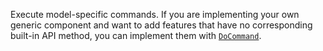 Execute model-specific commands.
If you are implementing your own generic component and want to add features that have no corresponding built-in API method, you can implement them with [`DoCommand`](/dev/reference/sdks/docommand/).
